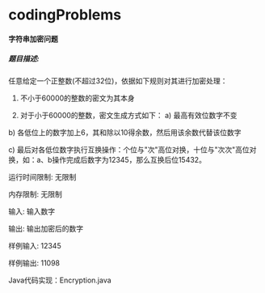 # codingProblems
#### 字符串加密问题
##### 题目描述:
任意给定一个正整数(不超过32位)，依据如下规则对其进行加密处理：

1. 不小于60000的整数的密文为其本身

2. 对于小于60000的整数，密文生成方式如下：
  a)  最高有效位数字不变

  b)  各低位上的数字加上6，其和除以10得余数，然后用该余数代替该位数字
  
  c)  最后对各低位数字执行互换操作：个位与"次"高位对换，十位与"次次"高位对换，如：a、b操作完成后数字为12345，那么互换后位15432。
  
运行时间限制:	无限制

内存限制:	无限制

输入:	输入数字

输出:	输出加密后的数字

样例输入:	12345

样例输出:	11098

Java代码实现：Encryption.java
